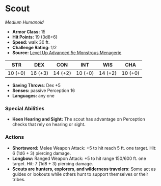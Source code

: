 # Scout

*Medium* *Humanoid*

- **Armor Class:** 15
- **Hit Points:** 19 (3d8+6)
- **Speed:** walk 30 ft.
- **Challenge Rating:** 1/2
- **Source:** [Level Up Advanced 5e Monstrous Menagerie](https://www.levelup5e.com)

| STR | DEX | CON | INT | WIS | CHA |
| --- | --- | --- | --- | --- | --- |
| 10 (+0) | 16 (+3) | 14 (+2) | 10 (+0) | 14 (+2) | 10 (+0) |

- **Saving Throws**: Dex +5
- **Senses:** passive Perception 16
- **Languages:** any one
### Special Abilities
- **Keen Hearing and Sight:** The scout has advantage on Perception checks that rely on hearing or sight.
### Actions
- **Shortsword:** Melee Weapon Attack: +5 to hit  reach 5 ft.  one target. Hit: 6 (1d6 + 3) piercing damage.
- **Longbow:** Ranged Weapon Attack: +5 to hit  range 150/600 ft.  one target. Hit: 7 (1d8 + 3) piercing damage.
- **Scouts are hunters, explorers, and wilderness travelers:** Some act as guides or lookouts  while others hunt to support themselves or their tribes.
